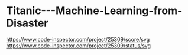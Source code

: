 # Titanic---Machine-Learning-from-Disaster
https://www.code-inspector.com/project/25309/score/svg
https://www.code-inspector.com/project/25309/status/svg
